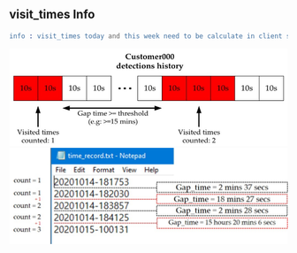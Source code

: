 
## visit_times Info
```erlang
info : visit_times today and this week need to be calculate in client side, based on visit_gap_time and retrieved timestamps from specific days
```
<img src="visit_times_count_1.jpg" alt="Visit times counting concept" style="width:600px;" class="center">


<img src="visit_times_count_2.jpg" alt="Visit times counting concept" style="width:600px;" class="center">





<!-- ```elixir
idea: 

db
|> specific days 
|> visit_gap_time
|> visit_times[ today, week  ]

``` -->